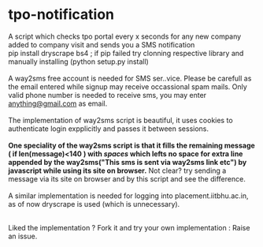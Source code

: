 # tpo-notification
A script which checks tpo portal every x seconds for any new company added to company visit and sends you a SMS notification<br/>
pip install dryscrape bs4 ; if pip failed try clonning respective library and manually installing (python setup.py install)<br/><br/>
A way2sms free account is needed for SMS ser..vice. Please be carefull as the email entered while signup may receive occassional spam mails. Only valid phone number is needed to receive sms, you may enter anything@gmail.com as email. <br/>
<br/>The implementation of way2sms script is beautiful, it uses cookies to authenticate login expplicitly and passes it between sessions.<br/><br/>
<strong>One speciality of the way2sms script is that it fills the remaining message ( if len(message)<140 ) with <i>spaces</i>  which lefts no space for extra line appended by the way2sms("This sms is sent via way2sms link etc") by javascript while using its site on browser.</strong> Not clear? try sending a message via its site on browser and by this script and see the difference.<br/><br/>
A similar implementation is needed for logging into placement.iitbhu.ac.in, as of now dryscrape is used (which is unnecessary).<br/><br/>

Liked the implementation ? Fork it and try your own implementation : Raise an issue.


